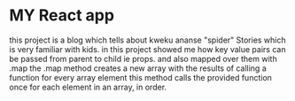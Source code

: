 # MY React app
<p>this project is a blog which tells about kweku ananse "spider" Stories which is
very familiar with kids. in this project showed me how key value pairs can be
passed from parent to child ie props. and also mapped over them with .map
the .map method creates a new array with the results of calling a function for
every array element this method calls the provided function once for each element
in an array, in order.</p>
